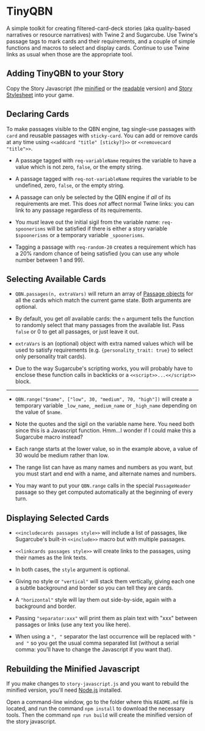 TinyQBN
=======

A simple toolkit for creating filtered-card-deck stories (aka
quality-based narratives or resource narratives) with Twine 2 and
Sugarcube. Use Twine's passage tags to mark cards and their
requirements, and a couple of simple functions and macros to
select and display cards. Continue to use Twine links as usual
when those are the appropriate tool.


Adding TinyQBN to your Story
----------------------------

Copy the Story Javascript (the [minified](story-javascript.min.js)
or the [readable](story-javascript.js) version) and [Story
Stylesheet](story-stylesheet.css) into your game.


Declaring Cards
---------------

To make passages visible to the QBN engine, tag single-use
passages with `card` and reusable passages with `sticky-card`. You
can add or remove cards at any time using `<<addcard "title"
[sticky?]>>` or `<<removecard "title">>`.

* A passage tagged with `req-variableName` requires the variable
  to have a value which is not zero, `false`, or the empty string.

* A passage tagged with `req-not-variableName` requires the
  variable to be undefined, zero, `false`, or the empty string.

* A passage can only be selected by the QBN engine if *all* of its
  requirements are met. This does *not* affect normal Twine links:
  you can link to any passage regardless of its requirements.

* You *must* leave out the initial sigil from the variable name:
  `req-spoonerisms` will be satisfied if there is either a story
  variable `$spoonerisms` or a temporary variable `_spoonerisms`.

* Tagging a passage with `req-random-20` creates a requirement
  which has a 20% random chance of being satisfied (you can use
  any whole number between 1 and 99).


Selecting Available Cards
-------------------------

* `QBN.passages(n, extraVars)` will return an array of [Passage
  objects](http://www.motoslave.net/sugarcube/2/docs/#passage-api)
  for all the cards which match the current game state. Both
  arguments are optional.

* By default, you get *all* available cards: the `n` argument
  tells the function to randomly select that many passages from
  the available list. Pass `false` or 0 to get all passages, or
  just leave it out.

* `extraVars` is an (optional) object with extra named values
  which will be used to satisfy requirements (e.g.
  `{personality_trait: true}` to select only personality trait
  cards).

* Due to the way Sugarcube's scripting works, you will probably
  have to enclose these function calls in backticks or a
  `<<script>>...<</script>>` block.

-----

* `QBN.range("$name", ["low", 30, "medium", 70, "high"])` will
  create a temporary variable `_low_name`, `_medium_name` or
  `_high_name` depending on the value of `$name`.

* Note the quotes and the sigil on the variable name here. You
  need both since this is a Javascript function. Hmm...I wonder if
  I could make this a Sugarcube macro instead?

* Each range starts at the lower value, so in the example above, a
  value of 30 would be medium rather than low.

* The range list can have as many names and numbers as you want,
  but you must start and end with a name, and alternate names and
  numbers.

* You may want to put your `QBN.range` calls in the special
  `PassageHeader` passage so they get computed automatically at
  the beginning of every turn.


Displaying Selected Cards
-------------------------

* `<<includecards passages style>>` will include a list of
  passages, like Sugarcube's built-in `<<include>>` macro but with
  multiple passages.

* `<<linkcards passages style>>` will create links to the
  passages, using their names as the link texts.

* In both cases, the `style` argument is optional.

* Giving no style or `"vertical"` will stack them vertically,
  giving each one a subtle background and border so you can tell
  they are cards.

* A `"horizontal"` style will lay them out side-by-side, again
  with a background and border.

* Passing `"separator:xxx"` will print them as plain text with
  "xxx" between passages or links (use any text you like here).

* When using a `", "` separator the last occurrence will be
  replaced with `" and "` so you get the usual comma separated
  list (without a serial comma: you'll have to change the
  Javascript if you want that).


Rebuilding the Minified Javascript
----------------------------------

If you make changes to `story-javascript.js` and you want to
rebuild the minified version, you'll need
[Node.js](https://nodejs.org/) installed.

Open a command-line window, go to the folder where this
`README.md` file is located, and run the command `npm install` to
download the necessary tools.  Then the command `npm run build`
will create the minified version of the story javascript.
